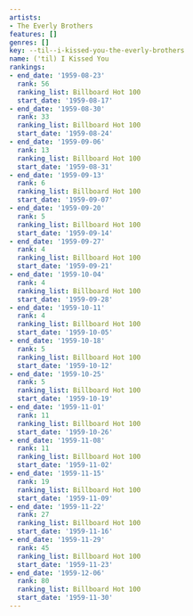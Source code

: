 ```yaml
---
artists:
- The Everly Brothers
features: []
genres: []
key: --til--i-kissed-you-the-everly-brothers
name: ('til) I Kissed You
rankings:
- end_date: '1959-08-23'
  rank: 56
  ranking_list: Billboard Hot 100
  start_date: '1959-08-17'
- end_date: '1959-08-30'
  rank: 33
  ranking_list: Billboard Hot 100
  start_date: '1959-08-24'
- end_date: '1959-09-06'
  rank: 13
  ranking_list: Billboard Hot 100
  start_date: '1959-08-31'
- end_date: '1959-09-13'
  rank: 6
  ranking_list: Billboard Hot 100
  start_date: '1959-09-07'
- end_date: '1959-09-20'
  rank: 5
  ranking_list: Billboard Hot 100
  start_date: '1959-09-14'
- end_date: '1959-09-27'
  rank: 4
  ranking_list: Billboard Hot 100
  start_date: '1959-09-21'
- end_date: '1959-10-04'
  rank: 4
  ranking_list: Billboard Hot 100
  start_date: '1959-09-28'
- end_date: '1959-10-11'
  rank: 4
  ranking_list: Billboard Hot 100
  start_date: '1959-10-05'
- end_date: '1959-10-18'
  rank: 5
  ranking_list: Billboard Hot 100
  start_date: '1959-10-12'
- end_date: '1959-10-25'
  rank: 5
  ranking_list: Billboard Hot 100
  start_date: '1959-10-19'
- end_date: '1959-11-01'
  rank: 11
  ranking_list: Billboard Hot 100
  start_date: '1959-10-26'
- end_date: '1959-11-08'
  rank: 11
  ranking_list: Billboard Hot 100
  start_date: '1959-11-02'
- end_date: '1959-11-15'
  rank: 19
  ranking_list: Billboard Hot 100
  start_date: '1959-11-09'
- end_date: '1959-11-22'
  rank: 27
  ranking_list: Billboard Hot 100
  start_date: '1959-11-16'
- end_date: '1959-11-29'
  rank: 45
  ranking_list: Billboard Hot 100
  start_date: '1959-11-23'
- end_date: '1959-12-06'
  rank: 80
  ranking_list: Billboard Hot 100
  start_date: '1959-11-30'
---
```


